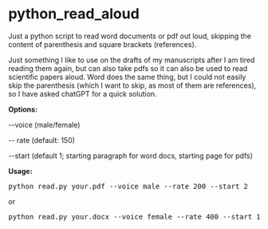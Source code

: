 # python_read_aloud

Just a python script to read word documents or pdf out loud, skipping the content of parenthesis and square brackets (references).

Just something I like to use on the drafts of my manuscripts after I am tired reading them again, but can also take pdfs so it can also be used to read scientific papers aloud.
Word does the same thing, but I could not easily skip the parenthesis (which I want to skip, as most of them are references), so I have asked chatGPT for a quick solution.

<b>Options: </b>

--voice (male/female)

-- rate (default: 150)

--start (default 1; starting paragraph for word docs, starting page for pdfs)


<b>Usage:</b>
<pre>python read.py your.pdf --voice male --rate 200 --start 2</pre>

or


<pre>python read.py your.docx --voice female --rate 400 --start 10</pre>

  
